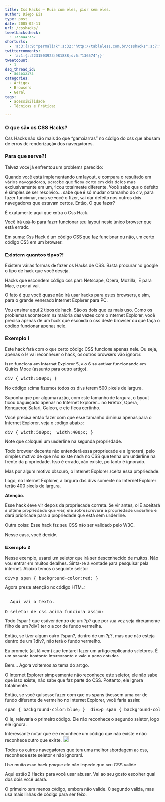 ```yaml
---
title: Css Hacks – Ruim com eles, pior sem eles.
author: Diego Eis
type: post
date: 2005-02-11
url: /csshacks/
tweetbackscheck:
  - 1356447337
shorturls:
  - 'a:3:{s:9:"permalink";s:32:"http://tableless.com.br/csshacks";s:7:"tinyurl";s:26:"http://tinyurl.com/3gyg86r";s:4:"isgd";s:19:"http://is.gd/Qz7edn";}'
twittercomments:
  - 'a:1:{i:22315039234981888;s:6:"136574";}'
tweetcount:
  - 1
dsq_thread_id:
  - 503032373
categories:
  - Artigos
  - Browsers
  - Geral
tags:
  - acessibilidade
  - Técnicas e Práticas

---
```

### O que são os CSS Hacks?

Css Hacks não são mais do que “gambiarras” no código do css que abusam de erros de renderização dos navegadores.

### Para que serve?!

Talvez você já enfrentou um problema parecido:
  
Quando você está implementando um layout, e compara o resultado em vários navegadores, percebe que ficou certo em dois deles mas exclusivamente em um, ficou totalmente diferente. Você sabe que o defeito é simples de ser resolvido… sabe que é só mudar o tamanho do div, para fazer funcionar, mas se você o fizer, vai dar defeito nos outros dois navegadores que estavam certos. Então, O que fazer?

É exatamente aqui que entra o Css Hack.
  
Você irá usá-lo para fazer funcionar seu layout neste único browser que está errado.

Em suma: Css Hack é um código CSS que faz funcionar ou não, um certo código CSS em um browser.

### Existem quantos tipos?!

Existem várias formas de fazer os Hacks de CSS. Basta procurar no google o tipo de hack que você deseja.

Hacks que escondem código css para Netscape, Opera, Mozilla, IE para Mac, e por aí vai.
  
O fato é que você quase não irá usar hacks para estes browsers, e sim, para o grande venerado Internet Explorer para PC.

Vou ensinar aqui 2 tipos de hack. São os dois que eu mais uso. Como os problemas acontecem na maioria das vezes com o Internet Explorer, você precisa apenas de um hack que esconda o css deste browser ou que faça o código funcionar apenas nele.

### Exemplo 1

Este hack fará com o que certo código CSS funcione apenas nele. Ou seja, apenas o Ie vai reconhecer o hack, os outros browsers vão ignorar.
  
Isso funciona em Internet Explorer 5, e o 6 se estiver funcionando em Quirks Mode (assunto para outro artigo).

<pre>div { width:500px; }</pre>

No código acima fizemos todos os divs terem 500 pixels de largura.
  
Suponha que por alguma razão, com este tamanho de largura, o layout ficou bagunçado apenas no Internet Explorer… no Firefox, Opera, Konqueror, Safari, Galeon, e etc ficou certinho.
  
Você precisa então fazer com que esse tamanho diminua apenas para o Internet Explorer, veja o código abaixo:

<pre>div { width:500px; _width:400px; }</pre>

Note que coloquei um underline na segunda propriedade.
  
Todo browser decente não entenderá essa propriedade e a ignorará, pelo simples motivo de que não existe nada no CSS que tenha um underline na frente da propriedade. Isso é errado, não existe, portanto é ignorado.

Mas por algum motivo obscuro, o Internet Explorer aceita essa propriedade.
  
Logo, no Internet Explorer, a largura dos divs somente no Internet Explorer terão 400 pixels de largura.

**Atenção.**
  
Esse hack deve vir depois da propriedade correta. Se vir antes, o IE aceitará a última propriedade que vier, ela sobrescreverá a propriedade underline e dará prioridade para a propriedade que está sem underline.

Outra coisa: Esse hack faz seu CSS não ser validado pelo W3C.
  
Nesse caso, você decide.

### Exemplo 2

Nesse exemplo, usarei um seletor que irá ser desconhecido de muitos. Não vou entrar em muitos detalhes. Sinta-se à vontade para pesquisar pela internet. Abaixo temos o seguinte seletor

<pre>div>p span { background-color:red; }</pre>

Agora preste atenção no código HTML:

<pre><div>
  Aqui vai o texto.
</div>
O seletor de css acima funciona assim:</pre>

Todo ?span? que estiver dentro de um ?p? que por sua vez seja diretamente filho de um ?div? ter o a cor de fundo vermelha.
  
Então, se tiver algum outro ?span?, dentro de um ?p?, mas que não esteja dentro de um ?div?, não terá o fundo vermelho.

Eu prometo (ai, lá vem) que tentarei fazer um artigo explicando seletores. É um assunto bastante interessante e vale a pena estudar.

Bem… Agora voltemos ao tema do artigo.
  
O Internet Explorer simplesmente não reconhece este seletor, ele não sabe que isso existe, não sabe que faz parte do CSS. Portanto, ele ignora totalmente.

Então, se você quisesse fazer com que os spans tivessem uma cor de fundo diferente de vermelho no Internet Explorer, você faria assim:

<pre>span { background-color:blue; }  div>p span { background-color:red; }</pre>

O Ie, relevaria o primeiro código. Ele não reconhece o segundo seletor, logo ele ignora.

Interessante notar que ele reconhece um código que não existe e não reconhece outro que existe. <img width="18" height="18" title=":-D" class="wp-smiley" alt=":-D" src="http://tableless.com.br/smilies/yahoo_bigsmile.gif" />

Todos os outros navegadores que tem uma melhor abordagem ao css, reconhece este seletor e não ignorará.
  
Uso muito esse hack porque ele não impede que seu CSS valide.

Aqui estão 2 Hacks para você usar abusar. Vai ao seu gosto escolher qual dos dois você usará.
  
O primeiro tem menos código, embora não valide. O segundo valida, mas usa mais linhas de código para ser feito.